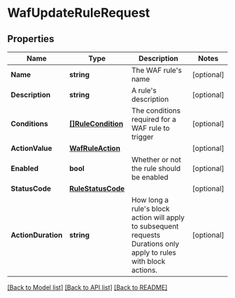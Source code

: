 # WafUpdateRuleRequest

## Properties

Name | Type | Description | Notes
------------ | ------------- | ------------- | -------------
**Name** | **string** | The WAF rule&#39;s name | [optional] 
**Description** | **string** | A rule&#39;s description | [optional] 
**Conditions** | [**[]RuleCondition**](RuleCondition.md) | The conditions required for a WAF rule to trigger | [optional] 
**ActionValue** | [**WafRuleAction**](wafRuleAction.md) |  | [optional] 
**Enabled** | **bool** | Whether or not the rule should be enabled | [optional] 
**StatusCode** | [**RuleStatusCode**](RuleStatusCode.md) |  | [optional] 
**ActionDuration** | **string** | How long a rule&#39;s block action will apply to subsequent requests  Durations only apply to rules with block actions. | [optional] 

[[Back to Model list]](../README.md#documentation-for-models) [[Back to API list]](../README.md#documentation-for-api-endpoints) [[Back to README]](../README.md)


